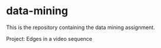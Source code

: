 # data-mining

This is the repository containing the data mining assignment.

Project: Edges in a video sequence